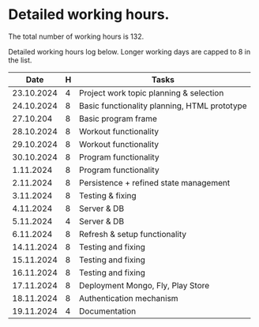 # Detailed working hours.

The total number of working hours is 132.

Detailed working hours log below. Longer working days are capped to 8 in the list.

| **Date**   | **H** | **Tasks**                                    |
|------------|-------|----------------------------------------------|
| 23.10.2024 | 4     | Project work topic planning & selection      |
| 24.10.2024 | 8     | Basic functionality planning, HTML prototype |
| 27.10.204  | 8     | Basic program frame                          |
| 28.10.2024 | 8     | Workout functionality                        |
| 29.10.2024 | 8     | Workout functionality                        |
| 30.10.2024 | 8     | Program functionality                        |
| 1.11.2024  | 8     | Program functionality                        |
| 2.11.2024  | 8     | Persistence + refined state management       |
| 3.11.2024  | 8     | Testing & fixing                             |
| 4.11.2024  | 8     | Server & DB                                  |
| 5.11.2024  | 4     | Server & DB                                  |
| 6.11.2024  | 8     | Refresh & setup functionality                |
| 14.11.2024 | 8     | Testing and fixing                           |
| 15.11.2024 | 8     | Testing and fixing                           |
| 16.11.2024 | 8     | Testing and fixing                           |
| 17.11.2024 | 8     | Deployment Mongo, Fly, Play Store            |
| 18.11.2024 | 8     | Authentication mechanism                     |
| 19.11.2024 | 4     | Documentation                                |
